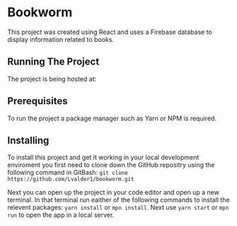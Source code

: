 # Bookworm

This project was created using React and uses a Firebase database to display information related to books. 

## Running The Project

The project is being hosted at:  

## Prerequisites

To run the project a package manager such as Yarn or NPM is required. 

## Installing

To install this project and get it working in your local development enviroment you first need to clone down the GitHub repositry using the following command in GitBash: `git clone https://github.com/Lvalder1/bookworm.git`

Next you can open up the project in your code editor and open up a new terminal. In that terminal run eaither of the following commands to install the relevent packages: `yarn install` or `mpn install`. Next use `yarn start` or `mpn run` to open the app in a local server.

